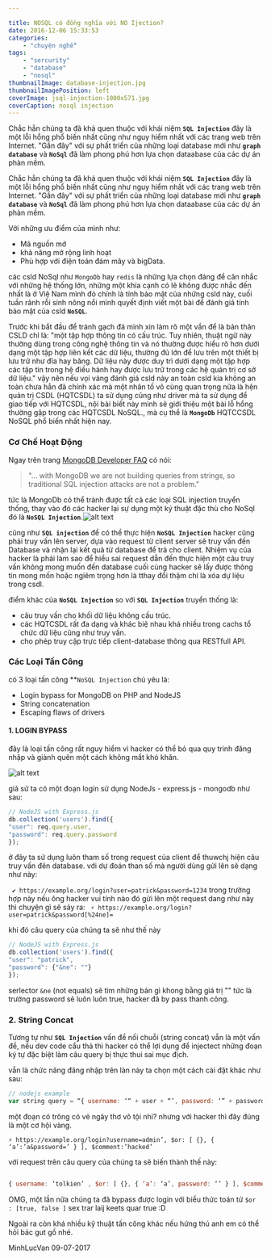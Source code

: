 ```yaml
---

title: NOSQL có đồng nghĩa với NO Ijection?
date: 2016-12-06 15:33:53
categories:
	- "chuyện nghề" 
tags:
	- "sercurity"
	- "database" 
	- "nosql" 
thumbnailImage: database-injection.jpg
thumbnailImagePosition: left
coverImage: jsql-injection-1000x571.jpg
coverCaption: nosql injection
---
```


Chắc hẳn chúng ta đã khá quen thuộc với khái niệm **``SQL Injection``** đây là một lỗi hổng phổ biến nhất cũng như nguy hiểm nhất với các trang web trên Internet. "Gần đây" với sự phất triển của những loại database mới như **``graph database``** và **``NoSql``**  đã làm phong phú hơn lựa chọn dataabase của các dự án phàn mềm.

<!--more-->

Chắc hẳn chúng ta đã khá quen thuộc với khái niệm **``SQL Injection``** đây là một lỗi hổng phổ biến nhất cũng như nguy hiểm nhất với các trang web trên Internet. "Gần đây" với sự phất triển của những loại database mới như **``graph database``** và **``NoSql``**  đã làm phong phú hơn lựa chọn dataabase của các dự án phàn mềm.

Với những ưu điểm của mình như:

- Mã nguồn mở
- khả năng mở rộng linh hoạt
- Phù hợp với điện toán đám mây và bigData.

các  csld NoSql như ``MongoDb`` hay ``redis`` là những lựa chọn đáng để cân nhắc với những hệ thống lớn, những một khía cạnh có lẽ không được nhắc đến nhất là ở Việ Nam mình đó chính là tính bảo mật của những csld này, cuối tuần rảnh rỗi sinh nông nổi mình quyết định viết một bài để đánh giá tính bảo mật của csld **``NoSQL``**.

Trước khi bắt đầu để tránh gạch đá mình xin làm rõ một vắn để là bản thân CSLD chỉ là:  "một tập hợp thông tin có cấu trúc. Tuy nhiên, thuật ngữ này thường dùng trong công nghệ thông tin và nó thường được hiểu rõ hơn dưới dạng một tập hợp liên kết các dữ liệu, thường đủ lớn để lưu trên một thiết bị lưu trữ như đĩa hay băng. Dữ liệu này được duy trì dưới dạng một tập hợp các tập tin trong hệ điều hành hay được lưu trữ trong các hệ quản trị cơ sở dữ liệu." vậy nên nếu vọi vàng đánh giá csld này an toàn csld kia không an toàn chưa hẳn đã chính xác mà một nhân tố vô cùng quan trọng nữa là hện quản trị CSDL (HQTCSDL)  ta sử dụng cũng như driver mà ta sử dụng để giao tiếp với HQTCSDL, nội bài biết này mình sẽ giới thiệu một bài lỗ hổng thường gặp trong các HQTCSDL  NoSQL., mà cụ thể là **``MongoDb``** HQTCCSDL NoSQL phổ biến nhất hiện nay.

### Cơ Chế Hoạt Động

Ngay trên trang [MongoDB Developer FAQ](https://www.mongodb.com/blog/post/securing-mongodb-part-4-environmental-control-and-database-management) có nói: 


> "... with MongoDB we are not building queries from strings, so traditional SQL injection attacks are not a problem."

tức là MongoDb có thể tránh được tất cả các loại SQL injection truyển thống, thay vào đó các hacker lại sự dụng một ký thuật đặc thù cho NoSql đó là **``NoSQL Injection``**.![alt text](https://s3-ap-southeast-1.amazonaws.com/kipalog.com/8wv4as2wkw_Untitled.png)

cũng như **``SQL injection``** để có thể thực hiện **``NoSQL Injection``** hacker cũng phải truy vấn lên server, dựa vào request từ client server sẽ truy vấn đến Database và nhận lại kết quả từ database để trả cho client. Nhiệm vụ của hacker là phải làm sao để hiểu sai request dẫn đến thực hiện một câu truy vấn không mong muốn đến database cuối cùng  hacker sẽ lấy được thông tin mong mốn hoặc ngiêm trọng hơn là tthay đổi thậm chí là xóa  dự liệu trong csdl.


điểm khác của **``NoSQL Injection``** so với **``SQL Injection``** truyển thống là: 

- câu truy vấn cho khối dữ liệu không cấu trúc.
- các HQTCSDL rất đa dạng và khác biệ nhau khá nhiều trong cachs tổ chức dữ liệu cũng như truy vấn.
-  cho phép truy cập trực tiếp client-database thông qua RESTfull API.

### Các Loại Tấn Công

có 3 loại tấn công **``NoSQL Injection`` chủ yêu là:

- Login bypass for MongoDB on PHP and NodeJS
- String concatenation
- Escaping flaws of drivers

#### 1.  LOGIN BYPASS

đây là loại tấn công rất nguy hiểm vì hacker có thể bỏ qua quy trình đăng nhập và giành quên một cách không mất khó khăn.

![alt text](https://s3-ap-southeast-1.amazonaws.com/kipalog.com/oweob0dteu_Bypass-Login-sql-injection.png)

giả sử ta có một đoạn login sử dụng NodeJs - express.js - mongodb  như sau:

```javascript 
// NodeJS with Express.js
db.collection('users').find({
"user": req.query.user,
"password": req.query.password
});
```

ở đây ta sử dụng luôn tham số trong request của client để thuwchj hiện câu truy vấn đên database. với dự đoán than số mà người dùng gửi lên sẽ dạng như này:

`` ✔ https://example.org/login?user=patrick&password=1234``
trong trường hợp này nếu ông hacker vui tính nào đó gửi lên một request dang như này thì chuyện gì sẽ sảy ra:
``	⚡ https://example.org/login?user=patrick&password[%24ne]= ``

khi đó câu query của chúng ta sẽ như thế này

```javascript
// NodeJS with Express.js
db.collection('users').find({
"user": "patrick",
"password": {"&ne": ""}
});
```

serlector ``&ne`` (not equals) sẽ tìm những bản gì khong bằng giá trị "" tức là trường password sẽ luôn luôn true, hacker đã by pass thanh công.

### 2. String Concat

Tương tự như **``SQL Injection``** vấn đề nối chuỗi (string concat) vẫn là một vấn đề, nếu dev code cẩu thả thì hacker có thể lợi dụng để injectect những đoạn ký tự đặc biệt làm câu query bị thực thui sai mục địch.

vẫn là chức năng đăng nhập trên làn này ta chọn một cách cài đặt khác như sau:

```javascript
// nodejs example
var string query = “{ username: ‘“ + user + “’, password: ‘” + password + “’ }”

```
một đoạn có trông có vẻ ngây thơ vô tội nhỉ? nhưng với hacker thì đây đúng là một cơ hội vàng. 

``⚡ https://example.org/login?username=admin’, $or: [ {}, { ‘a’:’a&password=’ } ], $comment:’hacked’``

với request trên câu query của chúng ta sẽ biến thành thế này:

```javascript

{ username: ‘tolkien’ , $or: [ {}, { ‘a’: ‘a’, password: ‘’ } ], $comment: ‘hacked’ }

```

OMG, một lần nữa chúng ta đã bypass được login với biểu thức toán tử ``$or : [true, false ]`` sex trar laij keets quar true :D

Ngoài ra còn khá nhiều kỹ thuật tấn công khác nếu hứng thú anh em có thể hỏi bác gut gồ nhé.

MinhLucVan 09-07-2017